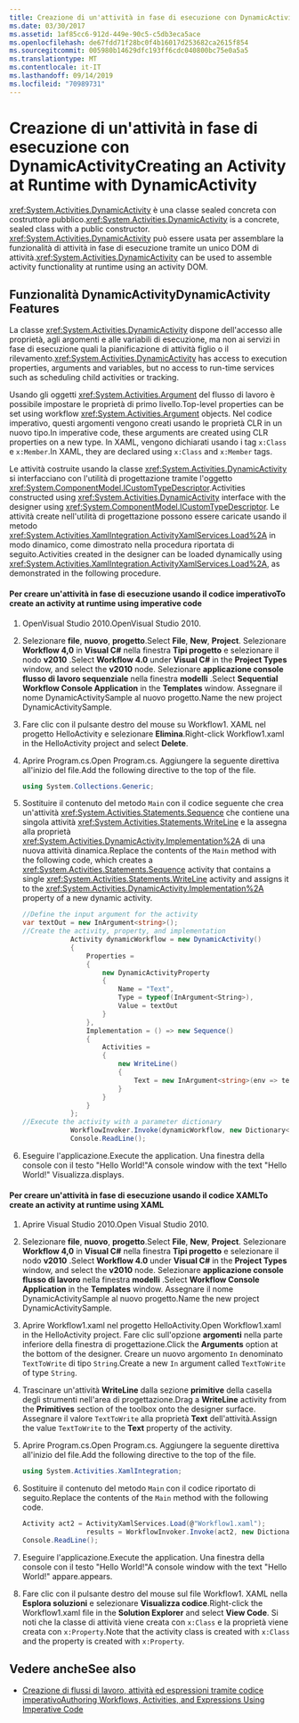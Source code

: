 ```yaml
---
title: Creazione di un'attività in fase di esecuzione con DynamicActivity
ms.date: 03/30/2017
ms.assetid: 1af85cc6-912d-449e-90c5-c5db3eca5ace
ms.openlocfilehash: de67fdd71f28bc0f4b16017d253682ca2615f854
ms.sourcegitcommit: 005980b14629dfc193ff6cdc040800bc75e0a5a5
ms.translationtype: MT
ms.contentlocale: it-IT
ms.lasthandoff: 09/14/2019
ms.locfileid: "70989731"
---
```

# <a name="creating-an-activity-at-runtime-with-dynamicactivity"></a><span data-ttu-id="f742d-102">Creazione di un'attività in fase di esecuzione con DynamicActivity</span><span class="sxs-lookup"><span data-stu-id="f742d-102">Creating an Activity at Runtime with DynamicActivity</span></span>
<span data-ttu-id="f742d-103"><xref:System.Activities.DynamicActivity> è una classe sealed concreta con costruttore pubblico.</span><span class="sxs-lookup"><span data-stu-id="f742d-103"><xref:System.Activities.DynamicActivity> is a concrete, sealed class with a public constructor.</span></span> <span data-ttu-id="f742d-104"><xref:System.Activities.DynamicActivity> può essere usata per assemblare la funzionalità di attività in fase di esecuzione tramite un unico DOM di attività.</span><span class="sxs-lookup"><span data-stu-id="f742d-104"><xref:System.Activities.DynamicActivity> can be used to assemble activity functionality at runtime using an activity DOM.</span></span>  
  
## <a name="dynamicactivity-features"></a><span data-ttu-id="f742d-105">Funzionalità DynamicActivity</span><span class="sxs-lookup"><span data-stu-id="f742d-105">DynamicActivity Features</span></span>  
 <span data-ttu-id="f742d-106">La classe <xref:System.Activities.DynamicActivity> dispone dell'accesso alle proprietà, agli argomenti e alle variabili di esecuzione, ma non ai servizi in fase di esecuzione quali la pianificazione di attività figlio o il rilevamento.</span><span class="sxs-lookup"><span data-stu-id="f742d-106"><xref:System.Activities.DynamicActivity> has access to execution properties, arguments and variables, but no access to run-time services such as scheduling child activities or tracking.</span></span>  
  
 <span data-ttu-id="f742d-107">Usando gli oggetti <xref:System.Activities.Argument> del flusso di lavoro è possibile impostare le proprietà di primo livello.</span><span class="sxs-lookup"><span data-stu-id="f742d-107">Top-level properties can be set using workflow <xref:System.Activities.Argument> objects.</span></span> <span data-ttu-id="f742d-108">Nel codice imperativo, questi argomenti vengono creati usando le proprietà CLR in un nuovo tipo.</span><span class="sxs-lookup"><span data-stu-id="f742d-108">In imperative code, these arguments are created using CLR properties on a new type.</span></span> <span data-ttu-id="f742d-109">In XAML, vengono dichiarati usando i tag `x:Class` e `x:Member`.</span><span class="sxs-lookup"><span data-stu-id="f742d-109">In XAML, they are declared using `x:Class` and `x:Member` tags.</span></span>  
  
 <span data-ttu-id="f742d-110">Le attività costruite usando la classe <xref:System.Activities.DynamicActivity> si interfacciano con l'utilità di progettazione tramite l'oggetto <xref:System.ComponentModel.ICustomTypeDescriptor>.</span><span class="sxs-lookup"><span data-stu-id="f742d-110">Activities constructed using <xref:System.Activities.DynamicActivity> interface with the designer using <xref:System.ComponentModel.ICustomTypeDescriptor>.</span></span> <span data-ttu-id="f742d-111">Le attività create nell'utilità di progettazione possono essere caricate usando il metodo <xref:System.Activities.XamlIntegration.ActivityXamlServices.Load%2A> in modo dinamico, come dimostrato nella procedura riportata di seguito.</span><span class="sxs-lookup"><span data-stu-id="f742d-111">Activities created in the designer can be loaded dynamically using <xref:System.Activities.XamlIntegration.ActivityXamlServices.Load%2A>, as demonstrated in the following procedure.</span></span>  
  
#### <a name="to-create-an-activity-at-runtime-using-imperative-code"></a><span data-ttu-id="f742d-112">Per creare un'attività in fase di esecuzione usando il codice imperativo</span><span class="sxs-lookup"><span data-stu-id="f742d-112">To create an activity at runtime using imperative code</span></span>  
  
1. <span data-ttu-id="f742d-113">OpenVisual Studio 2010.</span><span class="sxs-lookup"><span data-stu-id="f742d-113">OpenVisual Studio 2010.</span></span>  
  
2. <span data-ttu-id="f742d-114">Selezionare **file**, **nuovo**, **progetto**.</span><span class="sxs-lookup"><span data-stu-id="f742d-114">Select **File**, **New**, **Project**.</span></span> <span data-ttu-id="f742d-115">Selezionare **Workflow 4,0** in **Visual C#**  nella finestra **Tipi progetto** e selezionare il nodo **v2010** .</span><span class="sxs-lookup"><span data-stu-id="f742d-115">Select **Workflow 4.0** under **Visual C#** in the **Project Types** window, and select the **v2010** node.</span></span> <span data-ttu-id="f742d-116">Selezionare **applicazione console flusso di lavoro sequenziale** nella finestra **modelli** .</span><span class="sxs-lookup"><span data-stu-id="f742d-116">Select **Sequential Workflow Console Application** in the **Templates** window.</span></span> <span data-ttu-id="f742d-117">Assegnare il nome DynamicActivitySample al nuovo progetto.</span><span class="sxs-lookup"><span data-stu-id="f742d-117">Name the new project DynamicActivitySample.</span></span>  
  
3. <span data-ttu-id="f742d-118">Fare clic con il pulsante destro del mouse su Workflow1. XAML nel progetto HelloActivity e selezionare **Elimina**.</span><span class="sxs-lookup"><span data-stu-id="f742d-118">Right-click Workflow1.xaml in the HelloActivity project and select **Delete**.</span></span>  
  
4. <span data-ttu-id="f742d-119">Aprire Program.cs.</span><span class="sxs-lookup"><span data-stu-id="f742d-119">Open Program.cs.</span></span> <span data-ttu-id="f742d-120">Aggiungere la seguente direttiva all'inizio del file.</span><span class="sxs-lookup"><span data-stu-id="f742d-120">Add the following directive to the top of the file.</span></span>  
  
    ```csharp  
    using System.Collections.Generic;  
    ```  
  
5. <span data-ttu-id="f742d-121">Sostituire il contenuto del metodo `Main` con il codice seguente che crea un'attività <xref:System.Activities.Statements.Sequence> che contiene una singola attività <xref:System.Activities.Statements.WriteLine> e la assegna alla proprietà <xref:System.Activities.DynamicActivity.Implementation%2A> di una nuova attività dinamica.</span><span class="sxs-lookup"><span data-stu-id="f742d-121">Replace the contents of the `Main` method with the following code, which creates a <xref:System.Activities.Statements.Sequence> activity that contains a single <xref:System.Activities.Statements.WriteLine> activity and assigns it to the <xref:System.Activities.DynamicActivity.Implementation%2A> property of a new dynamic activity.</span></span>  
  
    ```csharp  
    //Define the input argument for the activity  
    var textOut = new InArgument<string>();  
    //Create the activity, property, and implementation  
                Activity dynamicWorkflow = new DynamicActivity()  
                {  
                    Properties =   
                    {  
                        new DynamicActivityProperty  
                        {  
                            Name = "Text",  
                            Type = typeof(InArgument<String>),  
                            Value = textOut  
                        }  
                    },  
                    Implementation = () => new Sequence()  
                    {  
                        Activities =   
                        {  
                            new WriteLine()  
                            {  
                                Text = new InArgument<string>(env => textOut.Get(env))  
                            }  
                        }  
                    }  
                };  
    //Execute the activity with a parameter dictionary  
                WorkflowInvoker.Invoke(dynamicWorkflow, new Dictionary<string, object> { { "Text", "Hello World!" } });  
                Console.ReadLine();  
    ```  
  
6. <span data-ttu-id="f742d-122">Eseguire l'applicazione.</span><span class="sxs-lookup"><span data-stu-id="f742d-122">Execute the application.</span></span> <span data-ttu-id="f742d-123">Una finestra della console con il testo "Hello World!"</span><span class="sxs-lookup"><span data-stu-id="f742d-123">A console window with the text "Hello World!"</span></span> <span data-ttu-id="f742d-124">Visualizza.</span><span class="sxs-lookup"><span data-stu-id="f742d-124">displays.</span></span>  
  
#### <a name="to-create-an-activity-at-runtime-using-xaml"></a><span data-ttu-id="f742d-125">Per creare un'attività in fase di esecuzione usando il codice XAML</span><span class="sxs-lookup"><span data-stu-id="f742d-125">To create an activity at runtime using XAML</span></span>  
  
1. <span data-ttu-id="f742d-126">Aprire Visual Studio 2010.</span><span class="sxs-lookup"><span data-stu-id="f742d-126">Open Visual Studio 2010.</span></span>  
  
2. <span data-ttu-id="f742d-127">Selezionare **file**, **nuovo**, **progetto**.</span><span class="sxs-lookup"><span data-stu-id="f742d-127">Select **File**, **New**, **Project**.</span></span> <span data-ttu-id="f742d-128">Selezionare **Workflow 4,0** in **Visual C#**  nella finestra **Tipi progetto** e selezionare il nodo **v2010** .</span><span class="sxs-lookup"><span data-stu-id="f742d-128">Select **Workflow 4.0** under **Visual C#** in the **Project Types** window, and select the **v2010** node.</span></span> <span data-ttu-id="f742d-129">Selezionare **applicazione console flusso di lavoro** nella finestra **modelli** .</span><span class="sxs-lookup"><span data-stu-id="f742d-129">Select  **Workflow Console Application** in the **Templates** window.</span></span> <span data-ttu-id="f742d-130">Assegnare il nome DynamicActivitySample al nuovo progetto.</span><span class="sxs-lookup"><span data-stu-id="f742d-130">Name the new project DynamicActivitySample.</span></span>  
  
3. <span data-ttu-id="f742d-131">Aprire Workflow1.xaml nel progetto HelloActivity.</span><span class="sxs-lookup"><span data-stu-id="f742d-131">Open Workflow1.xaml in the HelloActivity project.</span></span> <span data-ttu-id="f742d-132">Fare clic sull'opzione **argomenti** nella parte inferiore della finestra di progettazione.</span><span class="sxs-lookup"><span data-stu-id="f742d-132">Click the **Arguments** option at the bottom of the designer.</span></span> <span data-ttu-id="f742d-133">Creare un nuovo argomento `In` denominato `TextToWrite` di tipo `String`.</span><span class="sxs-lookup"><span data-stu-id="f742d-133">Create a new `In` argument called `TextToWrite` of type `String`.</span></span>  
  
4. <span data-ttu-id="f742d-134">Trascinare un'attività **WriteLine** dalla sezione **primitive** della casella degli strumenti nell'area di progettazione.</span><span class="sxs-lookup"><span data-stu-id="f742d-134">Drag a **WriteLine** activity from the **Primitives** section of the toolbox onto the designer surface.</span></span> <span data-ttu-id="f742d-135">Assegnare il valore `TextToWrite` alla proprietà **Text** dell'attività.</span><span class="sxs-lookup"><span data-stu-id="f742d-135">Assign the value `TextToWrite` to the **Text** property of the activity.</span></span>  
  
5. <span data-ttu-id="f742d-136">Aprire Program.cs.</span><span class="sxs-lookup"><span data-stu-id="f742d-136">Open Program.cs.</span></span> <span data-ttu-id="f742d-137">Aggiungere la seguente direttiva all'inizio del file.</span><span class="sxs-lookup"><span data-stu-id="f742d-137">Add the following directive to the top of the file.</span></span>  
  
    ```csharp  
    using System.Activities.XamlIntegration;  
    ```  
  
6. <span data-ttu-id="f742d-138">Sostituire il contenuto del metodo `Main` con il codice riportato di seguito.</span><span class="sxs-lookup"><span data-stu-id="f742d-138">Replace the contents of the `Main` method with the following code.</span></span>  
  
    ```csharp  
    Activity act2 = ActivityXamlServices.Load(@"Workflow1.xaml");  
                    results = WorkflowInvoker.Invoke(act2, new Dictionary<string, object> { { "TextToWrite", "HelloWorld!" } });  
    Console.ReadLine();  
    ```  
  
7. <span data-ttu-id="f742d-139">Eseguire l'applicazione.</span><span class="sxs-lookup"><span data-stu-id="f742d-139">Execute the application.</span></span> <span data-ttu-id="f742d-140">Una finestra della console con il testo "Hello World!"</span><span class="sxs-lookup"><span data-stu-id="f742d-140">A console window with the text "Hello World!"</span></span> <span data-ttu-id="f742d-141">appare.</span><span class="sxs-lookup"><span data-stu-id="f742d-141">appears.</span></span>  
  
8. <span data-ttu-id="f742d-142">Fare clic con il pulsante destro del mouse sul file Workflow1. XAML nella **Esplora soluzioni** e selezionare **Visualizza codice**.</span><span class="sxs-lookup"><span data-stu-id="f742d-142">Right-click the Workflow1.xaml file in the **Solution Explorer** and select **View Code**.</span></span> <span data-ttu-id="f742d-143">Si noti che la classe di attività viene creata con `x:Class` e la proprietà viene creata con `x:Property`.</span><span class="sxs-lookup"><span data-stu-id="f742d-143">Note that the activity class is created with `x:Class` and the property is created with `x:Property`.</span></span>  
  
## <a name="see-also"></a><span data-ttu-id="f742d-144">Vedere anche</span><span class="sxs-lookup"><span data-stu-id="f742d-144">See also</span></span>

- [<span data-ttu-id="f742d-145">Creazione di flussi di lavoro, attività ed espressioni tramite codice imperativo</span><span class="sxs-lookup"><span data-stu-id="f742d-145">Authoring Workflows, Activities, and Expressions Using Imperative Code</span></span>](authoring-workflows-activities-and-expressions-using-imperative-code.md)
